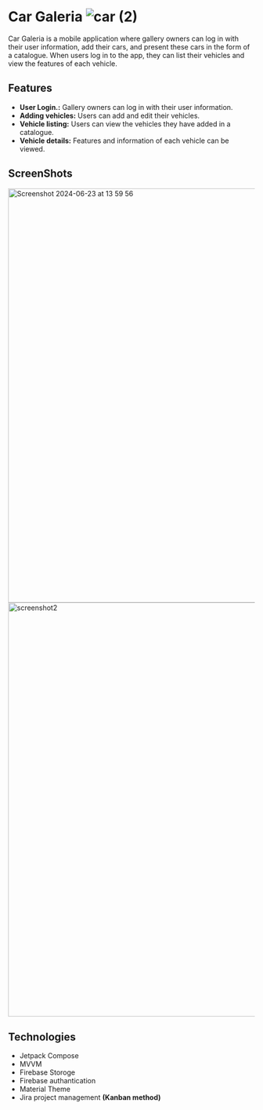 # Car Galeria ![car (2)](https://github.com/Emre-Sari/Car-Galleria/assets/93936764/a87935a0-0000-44f9-85f1-27d0af961ff2)



Car Galeria is a mobile application where gallery owners can log in with their user information, add their cars, and present these cars in the form of a catalogue. When users log in to the app, they can list their vehicles and view the features of each vehicle.

## Features

- **User Login.:** Gallery owners can log in with their user information.
- **Adding vehicles:** Users can add and edit their vehicles.
- **Vehicle listing:** Users can view the vehicles they have added in a catalogue.
- **Vehicle details:** Features and information of each vehicle can be viewed.

## ScreenShots

<img width="844" alt="Screenshot 2024-06-23 at 13 59 56" src="https://github.com/Emre-Sari/Car-Galleria/assets/93936764/a3a10222-9eb1-4dd2-94f3-3278495b18d5">


<img width="844" alt="screenshot2" src="https://github.com/Emre-Sari/Car-Galleria/assets/93936764/a66b85e2-4fee-479f-ad4d-ae50aa2a0202">


## Technologies
* Jetpack Compose 
* MVVM
* Firebase Storoge
* Firebase authantication
* Material Theme
* Jira project management **(Kanban method)**


